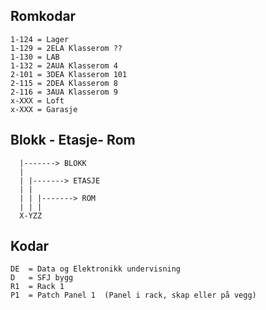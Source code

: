
## Romkodar
```
1-124 = Lager
1-129 = 2ELA Klasserom ??
1-130 = LAB
1-132 = 2AUA Klasserom 4
2-101 = 3DEA Klasserom 101
2-115 = 2DEA Klasserom 8
2-116 = 3AUA Klasserom 9
x-XXX = Loft
x-XXX = Garasje
```

## Blokk - Etasje- Rom
```
  |-------> BLOKK
  |
  | |-------> ETASJE
  | |  
  | | |-------> ROM
  | | |
  X-YZZ
```

## Kodar
```
DE	= Data og Elektronikk undervisning
D	= SFJ bygg
R1	= Rack 1					       
P1	= Patch Panel 1	 (Panel i rack, skap eller på vegg)
```
